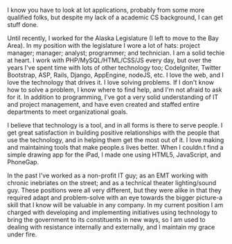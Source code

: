 I know you have to look at lot applications, probably from some more qualified folks, but despite my lack of a academic CS background, I can get stuff done.

Until recently, I worked for the Alaska Legislature (I left to move to the Bay Area). In my position with the legislature I wore a lot of hats: project manager; manager; analyst; programmer; and technician. I am a solid techie at heart. I work with PHP/MySQL/HTML/CSS/JS every day, but over the years I've spent time with lots of other technology too; CodeIgniter, Twitter Bootstrap, ASP, Rails, Django, AppEngine, nodeJS, etc. I love the web, and I love the technology that drives it.  I love solving problems. If I don't know how to solve a problem, I know where to find help, and I'm not afraid to ask for it. In addition to programming, I've got a very solid understanding of IT and project management, and have even created and staffed entire departments to meet organizational goals. 

I believe that technology is a tool, and in all forms is there to serve people. I get great satisfaction in building positive relationships with the people that use the technology, and in helping them get the most out of it.  I love making and maintaining tools that make people.s lives better. When I couldn.t find a simple drawing app for the iPad, I made one using HTML5, JavaScript, and PhoneGap.

In the past I've worked as a non-profit IT guy; as an EMT working with chronic inebriates on the street; and as a technical theater lighting/sound guy. These positions were all very different, but they were alike in that they required adapt and problem-solve with an eye towards the bigger picture-a skill that I know will be valuable in any company. In my current position I am charged with developing and implementing initiatives using technology to bring the government to its constituents in new ways, so I am used to dealing with resistance internally and externally, and I maintain my grace under fire. 
